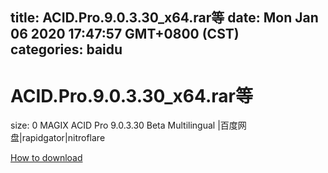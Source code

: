 
title: ACID.Pro.9.0.3.30_x64.rar等
date: Mon Jan 06 2020 17:47:57 GMT+0800 (CST)    
categories: baidu
---

# ACID.Pro.9.0.3.30_x64.rar等
size: 0
 MAGIX ACID Pro 9.0.3.30 Beta Multilingual |百度网盘|rapidgator|nitroflare
 

[How to download](https://bpcam.bemobtrk.com/go/2ceec3aa-1ca2-46d6-b9ff-aaa5c184517c?jno=3637)